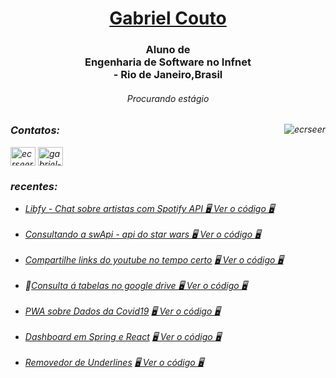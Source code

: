 <div>
  
<h1 align="center"><a href="https://ecrseer.github.io/">Gabriel Couto </a></h1>
  
<h3 align="center">Aluno de <br/>Engenharia de Software no Infnet<br/> - Rio de Janeiro,Brasil</h3>
<h6 align="center"> Procurando estágio <h6/>
  <div><img align="right" src="https://github-readme-stats.vercel.app/api/top-langs?username=ecrseer&show_icons=true&locale=en&layout=compact" alt="ecrseer" /></p>
<h3 align="left">Contatos:</h3>

<p align="left">
<a href="https://twitter.com/ecrseer" target="blank"><img align="center" src="https://cdn.jsdelivr.net/npm/simple-icons@3.0.1/icons/twitter.svg" alt="ecrseer" height="30" width="40" /></a>
<a href="https://linkedin.com/in/gabriel-justino-147246169" target="blank"><img align="center" src="https://cdn.jsdelivr.net/npm/simple-icons@3.0.1/icons/linkedin.svg" alt="gabriel-justino-147246169" height="30" width="40" /></a>
</p>
  
<h3 align="left"> recentes:</h3>
<p align="left"><ul>
  
  <li><a href="https://libfyinfnet.netlify.app" /> Libfy - Chat sobre artistas com Spotify API </a> <a href="https://github.com/21E221E3GRPEDS01C2N2P1/Libfy">🖥️ Ver o código 🖥️</a></li><br/>
  
<li><a href="https://g4br13l-ju5t1n0.vercel.app/" />Consultando a swApi - api do star wars </a> <a href="https://github.com/ecrseer/g4br13lJu5t1n0">🖥️ Ver o código 🖥️</a></li><br/>

<li><a href="http://time2shareyt.vercel.app/" />Compartilhe links do youtube no tempo certo</a> <a href="https://github.com/ecrseer/YTime2/tree/amaznV3">🖥️ Ver o código 🖥️</a></li><br/>

<li>🚧<a href="https://gd-sheet-y2.vercel.app/" />Consulta á tabelas no google drive </a> <a href="https://github.com/ecrseer/gdSheetY2">🖥️ Ver o código 🖥️</a></li><br/>

<li><a href="https://covid-info-br.netlify.app" />PWA sobre Dados da Covid19</a> <a href="https://github.com/ecrseer/coviddio-Digital-Innovation-One-PWA-React-JS">🖥️ Ver o código 🖥️</a></li><br/>

<li><a href="https://gabriel-justino-dsvendas.netlify.app/dashboard" />Dashboard em Spring e React</a> <a href="https://github.com/ecrseer/projeto-sds3">🖥️ Ver o código 🖥️</a></li><br/>

<li><a href="https://ecrseer.github.io/replapp/" />Removedor de Underlines</a> <a href="https://github.com/ecrseer/replapp">🖥️ Ver o código 🖥️</a></li><br/>


<br/>

</ul>
</p>
 


 
  </div>
